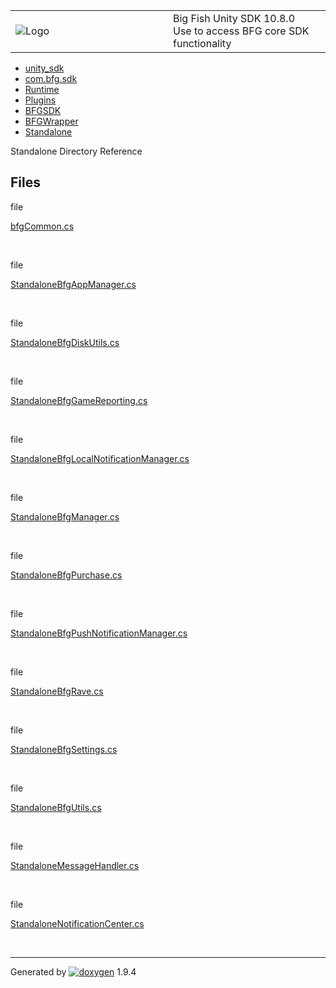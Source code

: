 <table>
<colgroup>
<col style="width: 50%" />
<col style="width: 50%" />
</colgroup>
<tbody>
<tr class="odd">
<td><img src="Icon-100.png" alt="Logo" /></td>
<td><div id="projectname">
Big Fish Unity SDK<span id="projectnumber"> 10.8.0</span>
</div>
<div id="projectbrief">
Use to access BFG core SDK functionality
</div></td>
</tr>
</tbody>
</table>

  - [unity\_sdk](dir_169524a6f31e9db4532a84dd08d2dc74.html)
  - [com.bfg.sdk](dir_49a21daf45482078fd78618e852e175e.html)
  - [Runtime](dir_e9197c9bf01613ee4803beab9a6d5be1.html)
  - [Plugins](dir_36160a230b41150251a86d3f9b9f8d3f.html)
  - [BFGSDK](dir_132432e59dec75238d90e62dd14a31de.html)
  - [BFGWrapper](dir_9427daba80608a7518cb19999914a2c1.html)
  - [Standalone](dir_83b490f699372f5c8aa012bee77ccfdb.html)

Standalone Directory Reference

##  Files

file  

[bfgCommon.cs](_standalone_2bfg_common_8cs.html)

 

file  

[StandaloneBfgAppManager.cs](_standalone_bfg_app_manager_8cs.html)

 

file  

[StandaloneBfgDiskUtils.cs](_standalone_bfg_disk_utils_8cs.html)

 

file  

[StandaloneBfgGameReporting.cs](_standalone_bfg_game_reporting_8cs.html)

 

file  

[StandaloneBfgLocalNotificationManager.cs](_standalone_bfg_local_notification_manager_8cs.html)

 

file  

[StandaloneBfgManager.cs](_standalone_bfg_manager_8cs.html)

 

file  

[StandaloneBfgPurchase.cs](_standalone_bfg_purchase_8cs.html)

 

file  

[StandaloneBfgPushNotificationManager.cs](_standalone_bfg_push_notification_manager_8cs.html)

 

file  

[StandaloneBfgRave.cs](_standalone_bfg_rave_8cs.html)

 

file  

[StandaloneBfgSettings.cs](_standalone_bfg_settings_8cs.html)

 

file  

[StandaloneBfgUtils.cs](_standalone_bfg_utils_8cs.html)

 

file  

[StandaloneMessageHandler.cs](_standalone_message_handler_8cs.html)

 

file  

[StandaloneNotificationCenter.cs](_standalone_notification_center_8cs.html)

 

-----

Generated
by [![doxygen](doxygen.svg)](https://www.doxygen.org/index.html) 1.9.4
